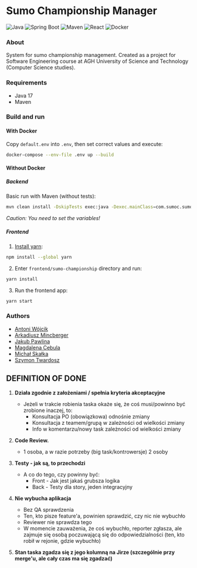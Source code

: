 # Sumo Championship Manager

![Java](https://img.shields.io/badge/java-%23ED8B00.svg?style=for-the-badge&logo=openjdk&logoColor=white) ![Spring Boot](https://img.shields.io/badge/SpringBoot-6DB33F?style=for-the-badge&logo=Spring&logoColor=white) ![Maven](https://img.shields.io/badge/Maven-C71A36?style=for-the-badge&logo=apache-maven) ![React](https://img.shields.io/badge/React-61DAFB?style=for-the-badge&logo=react&logoColor=black) ![Docker](https://img.shields.io/badge/Docker-1D63ED?style=for-the-badge&logo=docker&logoColor=white)


### About
System for sumo championship management. Created as a project for Software Engineering course at AGH University of Science and Technology (Computer Science studies).


### Requirements

- Java 17
- Maven


### Build and run

#### With Docker

Copy `default.env` into `.env`, then set correct values and execute:

```sh
docker-compose --env-file .env up --build
```

#### Without Docker

##### Backend

Basic run with Maven (without tests):

```sh
mvn clean install -DskipTests exec:java -Dexec.mainClass=com.sumoc.sumochampionship.SumoChampionshipApplication -DSUMO_DB_URL="<url>" -DSUMO_PASSWORD="<password>" -DSUMO_USERNAME="<username>"
```

*Caution: You need to set the variables!*

##### Frontend

1. [Install yarn](https://classic.yarnpkg.com/lang/en/docs/install/#mac-stable):
```sh
npm install --global yarn
```

2. Enter `frontend/sumo-championship` directory and run:
```sh
yarn install
```

3. Run the frontend app:
```sh
yarn start
```

### Authors
- [Antoni Wójcik](https://github.com/AntuanW)
- [Arkadiusz Mincberger](https://github.com/ArkadiuszMin)
- [Jakub Pawlina](https://github.com/jakubpawlina)
- [Magdalena Cebula](https://github.com/meg3758)
- [Michał Skałka](https://github.com/Skalakid)
- [Szymon Twardosz](https://github.com/szymont18)

## DEFINITION OF DONE

1. **Działa zgodnie z założeniami / spełnia kryteria akceptacyjne**
   - Jeżeli w trakcie robienia taska okaże się, że coś musi/powinno być zrobione inaczej, to:
     - Konsultacja PO (obowiązkowa) odnośnie zmiany
     - Konsultacja z teamem/grupą w zależności od wielkości zmiany
     - Info w komentarzu/nowy task zależności od wielkości zmiany

2. **Code Review.**
   - 1 osoba, a w razie potrzeby (big task/kontrowersje) 2 osoby

3. **Testy - jak są, to przechodzi**
   - A co do tego, czy powinny być:
     - Front - Jak jest jakaś grubsza logika
     - Back - Testy dla story, jeden integracyjny

4. **Nie wybucha aplikacja**
   - Bez QA sprawdzenia
   - Ten, kto pisze feature'a, powinien sprawdzić, czy nic nie wybuchło
   - Reviewer nie sprawdza tego
   - W momencie zauważenia, że coś wybuchło, reporter zgłasza, ale zajmuje się osobą poczuwającą się do odpowiedzialności (ten, kto robił w rejonie, gdzie wybuchło)

5. **Stan taska zgadza się z jego kolumną na Jirze (szczególnie przy merge'u, ale cały czas ma się zgadzać)**
